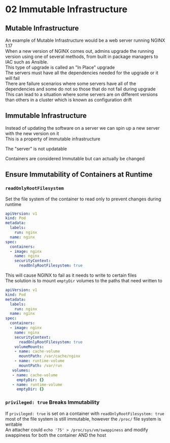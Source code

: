 # 02 Immutable Infrastructure

## Mutable Infrastructure

An example of Mutable Infrastructure would be a web server running NGINX 1.17  
When a new version of NGINX comes out, admins upgrade the running version using one of several methods, from built in package managers to IAC such as Ansible.  
This type of upgrade is called an "In Place" upgrade  
The servers must have all the dependencies needed for the upgrade or it will fail  
There are failure scenarios where some servers have all of the dependencies and some do not so those that do not fail during upgrade  
This can lead to a situation where some servers are on different versions than others in a cluster which is known as configuration drift  

## Immutable Infrastructure

Instead of updating the software on a server we can spin up a new server with the new version on it  
This is a property of immutable infrastructure  

The "server" is not updatable

Containers are considered Immutable but can actually be changed  

## Ensure Immutability of Containers at Runtime

### `readOnlyRootFilesystem`

Set the file system of the container to read only to prevent changes during runtime  
```yaml
apiVersion: v1
kind: Pod
metadata:
  labels:
    run: nginx
  name: nginx
spec:
  containers:
  - image: nginx
    name: nginx
    securityContext:
      readOnlyRootFilesystem: true
```
This will cause NGINX to fail as it needs to write to certain files  
The solution is to mount `emptyDir` volumes to the paths that need written to  
```yaml
apiVersion: v1
kind: Pod
metadata:
  labels:
    run: nginx
  name: nginx
spec:
  containers:
  - image: nginx
    name: nginx
    securityContext:
      readOnlyRootFilesystem: true
    volumeMounts:
    - name: cache-volume
      mountPath: /var/cache/nginx
    - name: runtime-volume
      mountPath: /var/run
   volumes:
   - name: cache-volume
     emptyDir: {}
   - name: runtime-volume
     emptyDir: {}     
```

### `privileged: true` Breaks Immutability

If `privileged: true` is set on a container with `readOnlyRootFilesystem: true` most of the file system is still immutable, however the `/proc/` file system is writable  
An attacher could `echo '75' > /proc/sys/vm/swappiness` and modify swappiness for both the container AND the host  
